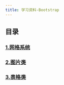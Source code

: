 ```yaml
---
title: 学习资料-Bootstrap
---
```


## 目录

### [1.网格系统](1.网格系统.html)

### [2.图片类](2.图片类.html)

### [3.表格类](3.表格类.html)